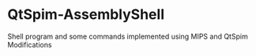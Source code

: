 # QtSpim-AssemblyShell
Shell program and some commands implemented using MIPS and QtSpim Modifications
